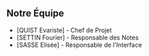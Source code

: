 ## Notre Équipe
- [QUIST Evariste] - Chef de Projet
- [SETTIN Fourier] - Responsable des Notes
- [SASSE Elisée] - Responsable de l'Interface
